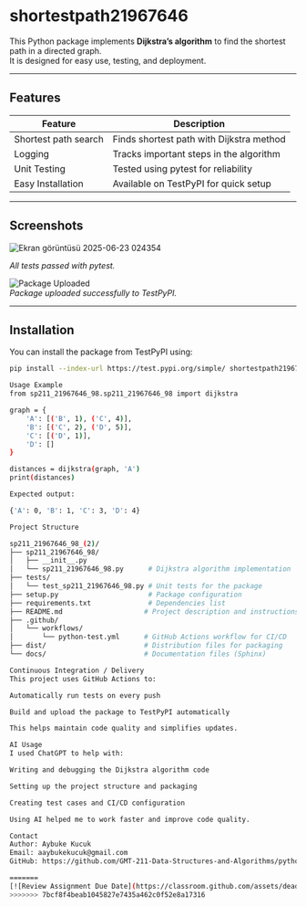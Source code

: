 # shortestpath21967646

This Python package implements **Dijkstra’s algorithm** to find the shortest path in a directed graph.  
It is designed for easy use, testing, and deployment.

---

## Features

| Feature              | Description                                |
|----------------------|--------------------------------------------|
| Shortest path search  | Finds shortest path with Dijkstra method  |
| Logging              | Tracks important steps in the algorithm   |
| Unit Testing         | Tested using pytest for reliability        |
| Easy Installation    | Available on TestPyPI for quick setup      |

---

## Screenshots

![Ekran görüntüsü 2025-06-23 024354](https://github.com/user-attachments/assets/d9a57c9c-22d7-4182-9382-4413f67de66a)

*All tests passed with pytest.*

![Package Uploaded](./screenshots/twine_uploaded.png)  
*Package uploaded successfully to TestPyPI.*

---

## Installation

You can install the package from TestPyPI using:

```bash
pip install --index-url https://test.pypi.org/simple/ shortestpath21967646

Usage Example
from sp211_21967646_98.sp211_21967646_98 import dijkstra

graph = {
    'A': [('B', 1), ('C', 4)],
    'B': [('C', 2), ('D', 5)],
    'C': [('D', 1)],
    'D': []
}

distances = dijkstra(graph, 'A')
print(distances)

Expected output:

{'A': 0, 'B': 1, 'C': 3, 'D': 4}

Project Structure

sp211_21967646_98_(2)/
├── sp211_21967646_98/
│   ├── __init__.py
│   └── sp211_21967646_98.py      # Dijkstra algorithm implementation
├── tests/
│   └── test_sp211_21967646_98.py # Unit tests for the package
├── setup.py                      # Package configuration
├── requirements.txt              # Dependencies list
├── README.md                    # Project description and instructions
├── .github/
│   └── workflows/
│       └── python-test.yml      # GitHub Actions workflow for CI/CD
├── dist/                        # Distribution files for packaging
└── docs/                        # Documentation files (Sphinx)

Continuous Integration / Delivery
This project uses GitHub Actions to:

Automatically run tests on every push

Build and upload the package to TestPyPI automatically

This helps maintain code quality and simplifies updates.

AI Usage
I used ChatGPT to help with:

Writing and debugging the Dijkstra algorithm code

Setting up the project structure and packaging

Creating test cases and CI/CD configuration

Using AI helped me to work faster and improve code quality.

Contact
Author: Aybuke Kucuk
Email: aaybukekucuk@gmail.com
GitHub: https://github.com/GMT-211-Data-Structures-and-Algorithms/python-packaging-admin-aaybukekucuk

=======
[![Review Assignment Due Date](https://classroom.github.com/assets/deadline-readme-button-22041afd0340ce965d47ae6ef1cefeee28c7c493a6346c4f15d667ab976d596c.svg)](https://classroom.github.com/a/i1ecLyyK)
>>>>>>> 7bcf8f4beab1045827e7435a462c0f52e8a17316
